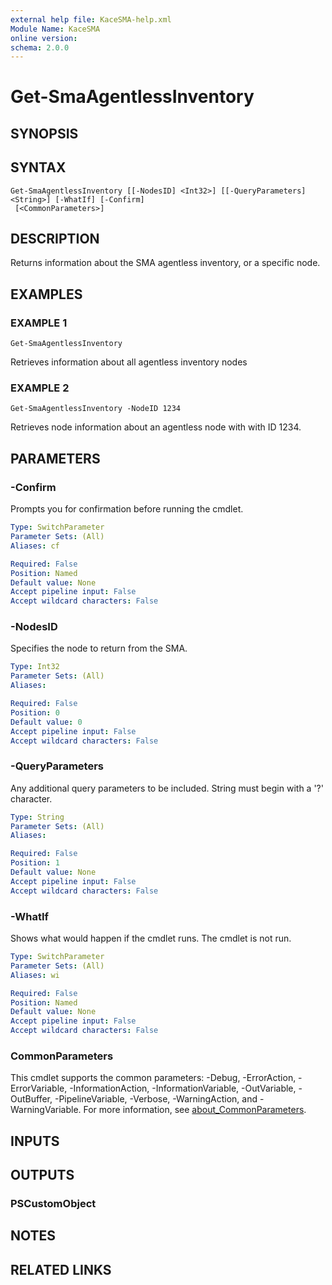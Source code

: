 ```yaml
---
external help file: KaceSMA-help.xml
Module Name: KaceSMA
online version:
schema: 2.0.0
---
```


# Get-SmaAgentlessInventory

## SYNOPSIS

## SYNTAX

```
Get-SmaAgentlessInventory [[-NodesID] <Int32>] [[-QueryParameters] <String>] [-WhatIf] [-Confirm]
 [<CommonParameters>]
```

## DESCRIPTION
Returns information about the SMA agentless inventory, or a specific node.

## EXAMPLES

### EXAMPLE 1
```
Get-SmaAgentlessInventory
```

Retrieves information about all agentless inventory nodes

### EXAMPLE 2
```
Get-SmaAgentlessInventory -NodeID 1234
```

Retrieves node information about an agentless node with with ID 1234.

## PARAMETERS

### -Confirm
Prompts you for confirmation before running the cmdlet.

```yaml
Type: SwitchParameter
Parameter Sets: (All)
Aliases: cf

Required: False
Position: Named
Default value: None
Accept pipeline input: False
Accept wildcard characters: False
```

### -NodesID
Specifies the node to return from the SMA.

```yaml
Type: Int32
Parameter Sets: (All)
Aliases:

Required: False
Position: 0
Default value: 0
Accept pipeline input: False
Accept wildcard characters: False
```

### -QueryParameters
Any additional query parameters to be included.
String must begin with a '?' character.

```yaml
Type: String
Parameter Sets: (All)
Aliases:

Required: False
Position: 1
Default value: None
Accept pipeline input: False
Accept wildcard characters: False
```

### -WhatIf
Shows what would happen if the cmdlet runs.
The cmdlet is not run.

```yaml
Type: SwitchParameter
Parameter Sets: (All)
Aliases: wi

Required: False
Position: Named
Default value: None
Accept pipeline input: False
Accept wildcard characters: False
```

### CommonParameters
This cmdlet supports the common parameters: -Debug, -ErrorAction, -ErrorVariable, -InformationAction, -InformationVariable, -OutVariable, -OutBuffer, -PipelineVariable, -Verbose, -WarningAction, and -WarningVariable. For more information, see [about_CommonParameters](http://go.microsoft.com/fwlink/?LinkID=113216).

## INPUTS

## OUTPUTS

### PSCustomObject
## NOTES

## RELATED LINKS
